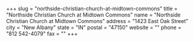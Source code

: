 +++
slug = "northside-christian-church-at-midtown-commons"
title = "Northside Christian Church at Midtown Commons"
name = "Northside Christian Church at Midtown Commons"
address = "1423 East Oak Street"
city = "New Albany"
state = "IN"
postal = "47150"
website = ""
phone = "812 542-4079"
fax = ""
+++
